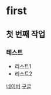 # first
## 첫 번째 작업
### 테스트
  - 리스트1
  - 리스트2


  [네이버](https://www.naver.com)
  [구글](https://google.com)

